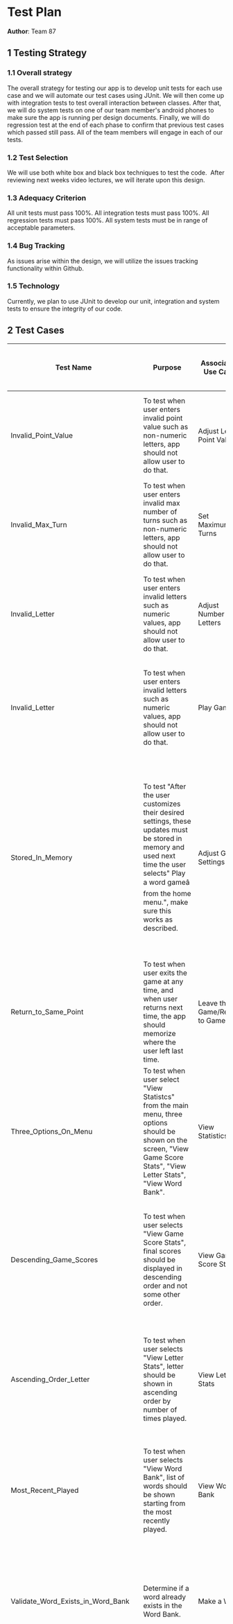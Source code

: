 # Test Plan

**Author**: Team 87

## 1 Testing Strategy

### 1.1 Overall strategy

The overall strategy for testing our app is to develop unit tests for each use case and we will automate our test cases using JUnit. We will then come up with integration tests to test overall interaction between classes. After that, we will do system tests on one of our team member's android phones to make sure the app is running per design documents. Finally, we will do regression test at the end of each phase to confirm that previous test cases which passed still pass. All of the team members will engage in each of our tests.

### 1.2 Test Selection

We will use both white box and black box techniques to test the code.  After reviewing next weeks video lectures, we will iterate upon this design.

### 1.3 Adequacy Criterion

All unit tests must pass 100%.
All integration tests must pass 100%.
All regression tests must pass 100%.
All system tests must be in range of acceptable parameters.

### 1.4 Bug Tracking

As issues arise within the design, we will utilize the issues tracking functionality within Github.

### 1.5 Technology

Currently, we plan to use JUnit to develop our unit, integration and system tests to ensure the integrity of our code.














## 2 Test Cases

| Test Name                         | Purpose                                                                                                                                                                                                           | Associated Use Case           | Steps necessary to perform the test                                                                                                                                                                                                                                 | Expected Result                                                                                                                       | Actual Result                                                                                                                                   | Pass/Fail |
|-----------------------------------|-------------------------------------------------------------------------------------------------------------------------------------------------------------------------------------------------------------------|-------------------------------|---------------------------------------------------------------------------------------------------------------------------------------------------------------------------------------------------------------------------------------------------------------------|---------------------------------------------------------------------------------------------------------------------------------------|-------------------------------------------------------------------------------------------------------------------------------------------------|-----------|
| Invalid_Point_Value               | To test when user enters invalid point value such as non-numeric letters, app should not allow user to do that.                                                                                                   | Adjust Letter Point Values    | Player starts the game and selects adjust game settings on the main menu                                                                                                                                                                                            | When invalid point value is entered, error should show up.                                                                            | Input only allows numeric value.                                                                                                                | Pass      |
| Invalid_Max_Turn                  | To test when user enters invalid max number of turns such as non-numeric letters, app should not allow user to do that.                                                                                           | Set Maximum Turns             | Player starts the game and selects adjust game settings on the main menu                                                                                                                                                                                            | When invalid number is entered, error should show up.                                                                                 | Input only allows numeric value.                                                                                                                | Pass      |
| Invalid_Letter                    | To test when user enters invalid letters such as numeric values, app should not allow user to do that.                                                                                                            | Adjust Number of Letters      | Player starts the game and selects adjust game settings on the main menu                                                                                                                                                                                            | When invalid letter is entered, error should show up.                                                                                 | Right now invalid letter is allowed to be entered into pool.                                                                                    | Pass      |
| Invalid_Letter                    | To test when user enters invalid letters such as numeric values, app should not allow user to do that.                                                                                                            | Play Game                     | Player starts the game and selects adjust game settings on the main menu                                                                                                                                                                                            | When invalid letter is entered, error should show up.                                                                                 | Right now invalid letters are allowed to be entered into the "Enter Word" text input in the Play Game UI.                                       | Pass      |
| Stored_In_Memory                  | To test "After the user customizes their desired settings, these updates must be stored in memory and used next time the user selects" Play a word gameâ from the home menu.", make sure this works as described. | Adjust Game Settings          | Player first plays the game, adjusts game settings and then exits the game. Next time when the player starts a new game again, the game should be able to memorize player's previous game settings                                                                  | When the player starts a new game again, the game should be able to memorize player's previous game settings                          | When the player updates the Maximum Number of Turns or Adjusts the letter pool, these changes are incorporated within the current or next game. | Pass      |
| Return_to_Same_Point              | To test when user exits the game at any time, and when user returns next time, the app should memorize  where the user left last time.                                                                            | Leave the Game/Return to Game | Player starts the game, exits it and then reopens the app again.                                                                                                                                                                                                    | App should memorize progress of the game when player comes back                                                                       | Currently the app is able to persist game state so that the player can leave and return to the game.                                            | Pass      |
| Three_Options_On_Menu             | To test when user select "View Statistcs" from the main menu, three options should be shown on the screen,  "View Game Score Stats", "View Letter Stats", "View Word Bank".                                       | View Statistics               | Player starts the game, choose View Statistics option                                                                                                                                                                                                               | Three options should be shown on the screen, "View Game Score Stats", "View Letter Stats", "View Word Bank"                           | Right now, three options are shown on the screen when user chooses to view statistics.                                                          | Pass      |
| Descending_Game_Scores            | To test when user selects "View Game Score Stats", final scores should be displayed in descending order  and not some other order.                                                                                | View Game Score Stats         | Player starts the game, choose View Statistics option and then selects View Game Score Stats option                                                                                                                                                                 | Final scores should be displayed in descending order and not some other order.                                                        | Right now, game scores are showing in descending order when play chooses to view Game stats                                                     | Pass      |
| Ascending_Order_Letter            | To test when user selects "View Letter Stats", letter should be shown in ascending order by number of times played.                                                                                               | View Letter Stats             | Player starts the game, choose View Statistics option and then selects View Letter Stats option                                                                                                                                                                     | Letter should be shown in ascending order by number of times played.                                                                  | Right now, letter scores are showing in descending order when play chooses to view Letter Stats                                                 | Pass      |
| Most_Recent_Played                | To test when user selects "View Word Bank", list of words should be shown starting from the most recently played.                                                                                                 | View Word Bank                | Player starts the game, choose View Statistics option and then selects View Word Bank option                                                                                                                                                                        | List of words should be shown starting from the most recently played.                                                                 | Right now, most recently played word is shown first when play chooses to view WordBank Stats                                                    | Pass      |
| Validate_Word_Exists_in_Word_Bank | Determine if a word already exists in the Word Bank.                                                                                                                                                              | Make a Word                   | Player starts the game, choose "Play Game" and then inputs letters from Rack and Board to make a word                                                                                                                                                               | When invalid word is entered, error message needs to show up.                                                                         | A message appears in the UI that states "Invalid Word.  Please try again."                                                                      | Pass      |
| Validate_Letters_Exist_In_Rack    | Determine if played letters exist in Rack.                                                                                                                                                                        | Verify Word                   | Player starts the game, chooses "Play Game" and then enters letters that do not exist in the rack.  The player then selects "Play".                                                                                                                                 | When letters are played that do not exist in the rack, then an error message appears and the move is prevented.                       | A message appears in the UI that states "Invalid Word.  Please try again."                                                                      | Pass      |
| Validate_Letters_Exist_In_Board   | Determine if one of the played letters exists in the Board.                                                                                                                                                       | Verify Word                   | Player starts the game, chooses "Play Game" and then selects letters that do not exist in the board.  The player then selects "Play".                                                                                                                               | When letters are played that do not exist in the board, then an error message appears and the move is prevented.                      | A message appears in the UI that states "Invalid Word.  Please try again."                                                                      | Pass      |
| Score_Calculation                 | To test when a word has been entered, it's corresponding scores need to be calculated correctly.                                                                                                                  | Calculate Score               | Player starts the game, choose "Play Game" and then selects letters from the Rack and Board to make a word.                                                                                                                                                         | Score needs to be calculated correctly when word is entered.                                                                          | The correct score is now displayed in the UI after a players submits a word.                                                                    | Pass      |
| Bonus_Calculation                 | To test that if a player uses all letters within the pool.                                                                                                                                                        | Calculate Bonus               | Player starts the game, choose Play Game and then selects letters from Rack and Board to make a word.                                                                                                                                                               | Bonus needs to be calculated correctly when word is entered and bonus condition is triggered.                                         | Right now, the score is calculated correctly when all letters in pool have been used.                                                           | Pass      |
| End_Game_When_Turn_Limit_Reached  | To test that the game ends when the specified maximum number of turns is reached.                                                                                                                                 | End Game                      | Player starts the game, chooses Play Game and then plays multiple turns where the player either submits or swaps letters.  When the turn limit is reached, the game should end and a message should pop up confirming the game has ended.                           | Game should end when the maximum turn is reached.                                                                                     | Currently, the game ends as expected when the maximum turn is reached.                                                                          | Pass      |
| End_Game_When_Pool_Empty          | Determine if the game ends when the pool is empty.                                                                                                                                                                | End Game                      | Player navigates to "Adjust Game Settings" and then sets the maximum number of turns to 1000.  Next, the player navigates back to the home page and selects "Play Game".  The player then starts submitting letters until all letters have been used from the pool. | Game should end when all letters have been used from the pool.                                                                        | Currently, the game ends as expected when the pool has no letters left.                                                                         | Pass      |
| Swap_Letters                      | Determine when a player swaps letters, if those letters disappear from the rack and are repopulated with new letters.                                                                                             | Swap Letters                  | Player starts the game, chooses "Play Game" and then inputs letters only on the rack.  The player then selects the "Swap" button.                                                                                                                                   | The rack should remove the letters selected, place these letters back in the pool, and then pull new letters at random from the pool. | The game correctly returns selected letters to the pool and then obtains new random letters from the pool.                                      | Pass      |




